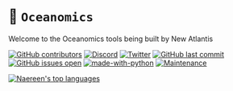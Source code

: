 # 🌊 `Oceanomics`

Welcome to the Oceanomics tools being built by New Atlantis

[![GitHub contributors](https://img.shields.io/github/contributors/Naereen/badges.svg)](https://GitHub.com/Naereen/badges/graphs/contributors/)
[![Discord](https://badgen.net/badge/icon/discord?icon=discord&label)](https://https://discord.com/newatlantis)
[![Twitter](https://badgen.net/badge/icon/twitter?icon=twitter&label)](https://twitter.com/newatlantisdao)
[![GitHub last commit](https://badgen.net/gitlab/last-commit/NickBusey/HomelabOS/)](https://github.com/new-atlantis-dao/Oceanomics/-/commits)
[![GitHub issues open](https://badgen.net/gitlab/open-issues/gitlab-org/gitlab-runner)](https://github.com/new-atlantis-dao/Oceanomics)
[![made-with-python](https://img.shields.io/badge/Made%20with-Python-1f425f.svg)](https://www.python.org/)
[![Maintenance](https://img.shields.io/badge/Maintained%3F-yes-green.svg)](https://github.com/new-atlantis-dao/Oceanomics/graphs/commit-activity)


[![Naereen's top languages](https://github-readme-stats.vercel.app/api/top-langs/?username=Naereen&theme=blue-green)](https://github.com/new-atlantis-dao/Oceanomics)

